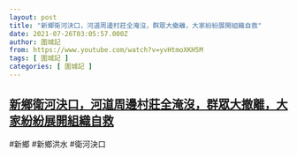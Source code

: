 ```yaml
---
layout: post
title: "新鄉衛河決口，河道周邊村莊全淹沒，群眾大撤離，大家紛紛展開組織自救"
date: 2021-07-26T03:05:57.000Z
author: 圍城記
from: https://www.youtube.com/watch?v=yvHtmoXKH5M
tags: [ 圍城記 ]
categories: [ 圍城記 ]
---
```

<!--1627268757000-->
[新鄉衛河決口，河道周邊村莊全淹沒，群眾大撤離，大家紛紛展開組織自救](https://www.youtube.com/watch?v=yvHtmoXKH5M)
------

<div>
#新鄉 #新鄉洪水 #衛河決口
</div>
